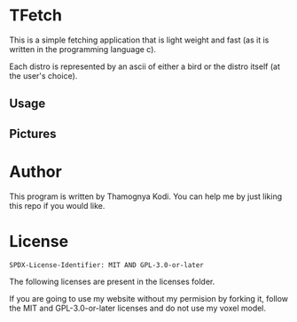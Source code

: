 # TFetch

This is a simple fetching application that is light weight and fast (as it is written in the programming language c).

Each distro is represented by an ascii of either a bird or the distro itself (at the user's choice).

## Usage

## Pictures

# Author

This program is written by Thamognya Kodi. You can help me by just liking this repo if you would like.

# License

`SPDX-License-Identifier: MIT AND GPL-3.0-or-later`

The following licenses are present in the licenses folder.

If you are going to use my website without my permision by forking it, follow the MIT and GPL-3.0-or-later licenses and do not use my voxel model.
